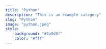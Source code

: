 ```yaml
---
title: "Python"
description: "This is an example category"
slug: "Python"
image: "python.jpeg"
style:
    background: "#2a9d8f"
    color: "#fff"
---
```


